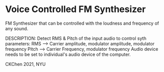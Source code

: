 # Voice Controlled FM Synthesizer
FM Synthesizer that can be controlled with the loudness and frequency of any sound.

DESCRIPTION:
Detect RMS & Pitch of the input audio to control syth parameters:
RMS --> Carrier amplitude, modulator amplitude, modulator frequency
Pitch --> Carrier Frequency, modulator frequency
Audio device needs to be set to individual's audio device of the computer.

CKChen 2021, NYU
